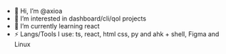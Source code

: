 - 👋 Hi, I’m @axioa
- 👀 I’m interested in dashboard/cli/qol projects
- 🌱 I’m currently learning react
- ⚡ Langs/Tools I use: ts, react, html css, py and ahk + shell, Figma and Linux

<!---
axioa/axioa is a ✨ special ✨ repository because its `README.md` (this file) appears on your GitHub profile.
You can click the Preview link to take a look at your changes.
--->
